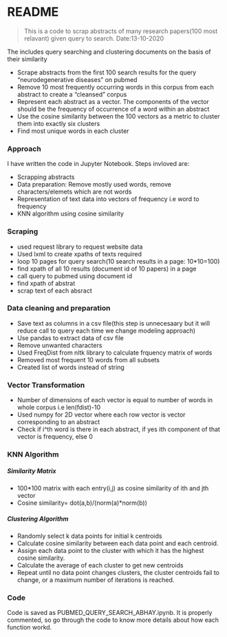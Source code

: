 # README

> This is a code to scrap abstracts of many research papers(100 most relavant) given query to search.
> Date:13-10-2020

The includes query searching and clustering documents on the basis of their similarity
  - Scrape abstracts from the first 100 search results for the query “neurodegenerative diseases” on pubmed
  - Remove 10 most frequently occurring words in this corpus from each abstract to create a “cleansed” corpus
  - Represent each abstract as a vector. The components of the vector should be the frequency of occurrence of a word within an abstract 
  - Use the cosine similarity between the 100 vectors as a metric to cluster them into exactly six clusters
  - Find most unique words in each cluster

### Approach 

I have written the code in Jupyter Notebook. Steps invloved are:
  - Scrapping abstracts
  - Data preparation: Remove mostly used words, remove characters/elemets which are not words
  - Representation of text data into vectors of frequency i.e word to frequency
  - KNN algorithm using cosine similarity

### Scraping

- used request library to request website data
- Used lxml to create xpaths of texts required
- loop 10 pages for query search(10 search results in a page: 10*10=100)
- find xpath of all 10 results (document id of 10 papers) in a page
- call query to pubmed using document id
- find xpath of abstrat
- scrap text of each absract

### Data cleaning and preparation

- Save text as columns in a csv file(this step is unnecesaary but it will reduce call to query each time we change modeling approach)
- Use pandas to extract data of csv file
- Remove unwanted characters
- Used FreqDist from nltk library to calculate frquency matrix of words
- Removed most frequent 10 words from all subsets
- Created list of words instead of string

### Vector Transformation

- Number of dimensions of each vector is equal to number of words in whole corpus i.e len(fdist)-10
- Used numpy for 2D vector where each row vector is vector corresponding to an abstract
- Check if i^th word is there in each abstract, if yes ith component of that vector is frequency, else 0

### KNN Algorithm

##### Similarity Matrix
- 100*100 matrix with each entry(i,j) as cosine similarity of ith and jth vector 
- Cosine similarity= dot(a,b)/(norm(a)*norm(b))

##### Clustering Algorithm
- Randomly select k data points for initial k centroids 
- Calculate cosine similarity between each data point and each centroid. 
- Assign each data point to the cluster with which it has the highest cosine similarity.
- Calculate the average of each cluster to get new centroids
- Repeat until no data point changes clusters, the cluster centroids fail to change, or a maximum number of iterations is reached.

### Code

Code is saved as PUBMED_QUERY_SEARCH_ABHAY.ipynb. It is properly commented, so go through the code to know more details about how each function workd.

